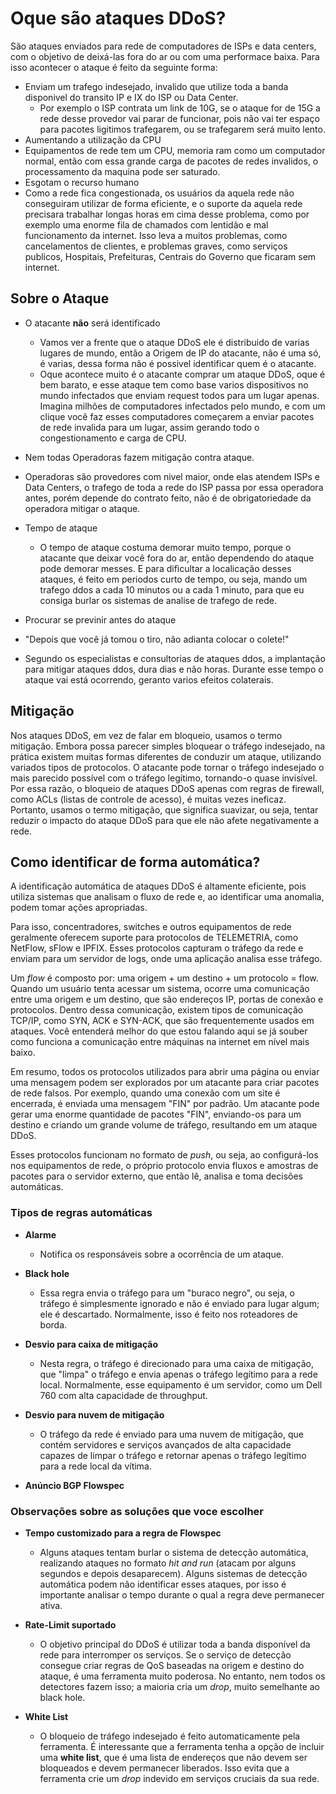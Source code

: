 # Oque são ataques DDoS?
São ataques enviados para rede de computadores de ISPs e data centers, com o objetivo de deixá-las fora do ar ou com
uma performace baixa.
Para isso acontecer o ataque é feito da seguinte forma:
* Enviam um trafego indesejado, invalido que utilize toda a banda disponivel do transito IP e IX do ISP ou Data Center.
  * Por exemplo o ISP contrata um link de 10G, se o ataque for de 15G a rede desse provedor vai parar de funcionar, pois não vai ter espaço para pacotes ligitimos trafegarem, ou se trafegarem será muito lento.
* Aumentando a utilização da CPU
 * Equipamentos de rede tem um CPU, memoria ram como um computador normal, então com essa grande carga de pacotes de redes invalidos, o processamento da maquina pode ser saturado.
* Esgotam o recurso humano
 * Como a rede fica congestionada, os usuários da aquela rede não conseguiram utilizar de forma eficiente, e o suporte da aquela rede precisara trabalhar longas horas em cima desse problema, como por exemplo uma enorme fila de chamados com lentidão e mal funcionamento da internet. Isso leva a muitos problemas, como cancelamentos de clientes, e problemas graves, como serviços publicos, Hospitais, Prefeituras, Centrais do Governo que ficaram sem internet.


## Sobre o Ataque
* O atacante **não** será identificado
  * Vamos ver a frente que o ataque DDoS ele é distribuido de varias lugares de mundo, então a Origem de IP do atacante, não é uma só, é varias, dessa forma não é possivel identificar quem é o atacante.
  * Oque acontece muito é o atacante comprar um ataque DDoS, oque é bem barato, e esse ataque tem como base varios dispositivos no mundo infectados que enviam request todos para um lugar apenas. Imagina milhões de computadores infectados pelo mundo, e com um clique você faz esses computadores começarem a enviar pacotes de rede invalida para um lugar, assim gerando todo o congestionamento e carga de CPU.

* Nem todas Operadoras fazem mitigação contra ataque.
 * Operadoras são provedores com nivel maior, onde elas atendem ISPs e Data Centers, o trafego de toda a rede do ISP passa por essa operadora antes, porém depende do contrato feito, não é de obrigatoriedade da operadora mitigar o ataque.

* Tempo de ataque
  * O tempo de ataque costuma demorar muito tempo, porque o atacante que deixar você fora do ar, então dependendo do ataque pode demorar messes. E para dificultar a localicação desses ataques, é feito em periodos curto de tempo, ou seja, mando um trafego ddos a cada 10 minutos ou a cada 1 minuto, para que eu consiga burlar os sistemas de analise de trafego de rede.

* Procurar se previnir antes do ataque
 * "Depois que você já tomou o tiro, não adianta colocar o colete!"
 * Segundo os especialistas e consultorias de ataques ddos, a implantação para mitigar ataques ddos, dura dias e não horas. Durante esse tempo o ataque vai está ocorrendo, geranto varios efeitos colaterais.

## Mitigação

Nos ataques DDoS, em vez de falar em bloqueio, usamos o termo mitigação. Embora possa parecer simples bloquear o tráfego indesejado, na prática existem muitas formas diferentes de conduzir um ataque, utilizando variados tipos de protocolos. O atacante pode tornar o tráfego indesejado o mais parecido possível com o tráfego legítimo, tornando-o quase invisível. Por essa razão, o bloqueio de ataques DDoS apenas com regras de firewall, como ACLs (listas de controle de acesso), é muitas vezes ineficaz. Portanto, usamos o termo mitigação, que significa suavizar, ou seja, tentar reduzir o impacto do ataque DDoS para que ele não afete negativamente a rede.

## Como identificar de forma automática?

A identificação automática de ataques DDoS é altamente eficiente, pois utiliza sistemas que analisam o fluxo de rede e, ao identificar uma anomalia, podem tomar ações apropriadas.

Para isso, concentradores, switches e outros equipamentos de rede geralmente oferecem suporte para protocolos de TELEMETRIA, como NetFlow, sFlow e IPFIX. Esses protocolos capturam o tráfego da rede e enviam para um servidor de logs, onde uma aplicação analisa esse tráfego.

Um *flow* é composto por: uma origem + um destino + um protocolo = flow. Quando um usuário tenta acessar um sistema, ocorre uma comunicação entre uma origem e um destino, que são endereços IP, portas de conexão e protocolos. Dentro dessa comunicação, existem tipos de comunicação TCP/IP, como SYN, ACK e SYN-ACK, que são frequentemente usados em ataques. Você entenderá melhor do que estou falando aqui se já souber como funciona a comunicação entre máquinas na internet em nível mais baixo.

Em resumo, todos os protocolos utilizados para abrir uma página ou enviar uma mensagem podem ser explorados por um atacante para criar pacotes de rede falsos. Por exemplo, quando uma conexão com um site é encerrada, é enviada uma mensagem "FIN" por padrão. Um atacante pode gerar uma enorme quantidade de pacotes "FIN", enviando-os para um destino e criando um grande volume de tráfego, resultando em um ataque DDoS.

Esses protocolos funcionam no formato de *push*, ou seja, ao configurá-los nos equipamentos de rede, o próprio protocolo envia fluxos e amostras de pacotes para o servidor externo, que então lê, analisa e toma decisões automáticas.

### Tipos de regras automáticas

* **Alarme**
  * Notifica os responsáveis sobre a ocorrência de um ataque.

* **Black hole**
  * Essa regra envia o tráfego para um "buraco negro", ou seja, o tráfego é simplesmente ignorado e não é enviado para lugar algum; ele é descartado. Normalmente, isso é feito nos roteadores de borda.

* **Desvio para caixa de mitigação**
  * Nesta regra, o tráfego é direcionado para uma caixa de mitigação, que "limpa" o tráfego e envia apenas o tráfego legítimo para a rede local. Normalmente, esse equipamento é um servidor, como um Dell 760 com alta capacidade de throughput.

* **Desvio para nuvem de mitigação**
  * O tráfego da rede é enviado para uma nuvem de mitigação, que contém servidores e serviços avançados de alta capacidade capazes de limpar o tráfego e retornar apenas o tráfego legítimo para a rede local da vítima.

* **Anúncio BGP Flowspec**

### Observações sobre as soluções que voce escolher

* **Tempo customizado para a regra de Flowspec**
  * Alguns ataques tentam burlar o sistema de detecção automática, realizando ataques no formato *hit and run* (atacam por alguns segundos e depois desaparecem). Alguns sistemas de detecção automática podem não identificar esses ataques, por isso é importante analisar o tempo durante o qual a regra deve permanecer ativa.

* **Rate-Limit suportado**
  * O objetivo principal do DDoS é utilizar toda a banda disponível da rede para interromper os serviços. Se o serviço de detecção consegue criar regras de QoS baseadas na origem e destino do ataque, é uma ferramenta muito poderosa. No entanto, nem todos os detectores fazem isso; a maioria cria um *drop*, muito semelhante ao black hole.

* **White List**
  * O bloqueio de tráfego indesejado é feito automaticamente pela ferramenta. É interessante que a ferramenta tenha a opção de incluir uma **white list**, que é uma lista de endereços que não devem ser bloqueados e devem permanecer liberados. Isso evita que a ferramenta crie um *drop* indevido em serviços cruciais da sua rede.
